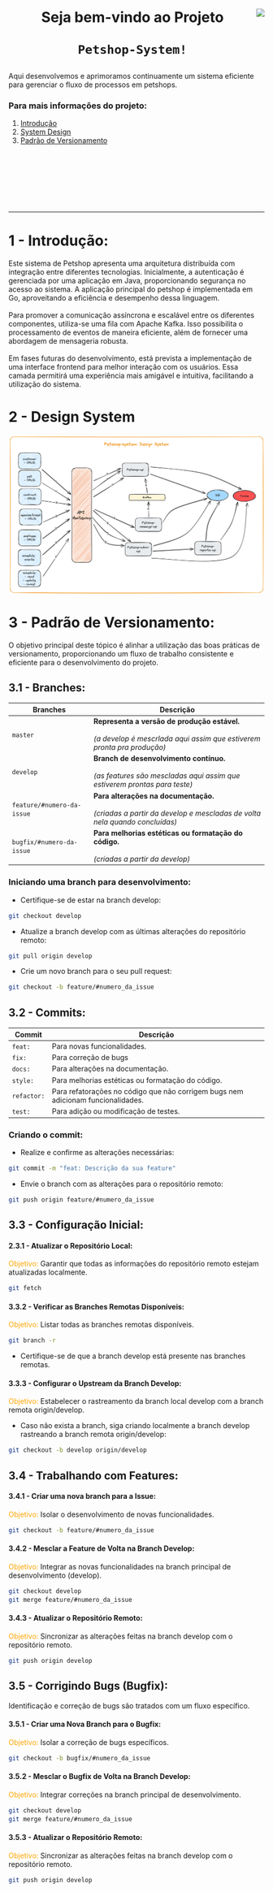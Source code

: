 <div>
    <img align="right" height="400px" src="https://i.imgur.com/PY8vQtq.jpg"/>
    <h1 align="center">Seja bem-vindo ao Projeto

`Petshop-System!`
    </h1>
</div>  

<div>

Aqui desenvolvemos e aprimoramos continuamente um sistema eficiente para gerenciar o fluxo de processos em petshops.

### Para mais informações do projeto:

 1. [Introdução](#intro)
 2. [System Design](#system_design)
 3. [Padrão de Versionamento](#git)
<!-- 4. [Aplicações](#app)
 5. [Time](#time)
 6. [Outros Conteúdos](#outros) -->
<p/> &nbsp;
</div>

<div>   
    <hr align="center" width="100%"/>
</div>

<div id='intro'/>  

# 1 - Introdução:

Este sistema de Petshop apresenta uma arquitetura distribuída com integração entre diferentes tecnologias. Inicialmente, a autenticação é gerenciada por uma aplicação em Java, proporcionando segurança no acesso ao sistema. A aplicação principal do petshop é implementada em Go, aproveitando a eficiência e desempenho dessa linguagem.</br></br> Para promover a comunicação assíncrona e escalável entre os diferentes componentes, utiliza-se uma fila com Apache Kafka. Isso possibilita o processamento de eventos de maneira eficiente, além de fornecer uma abordagem de mensageria robusta.</br></br> Em fases futuras do desenvolvimento, está prevista a implementação de uma interface frontend para melhor interação com os usuários. Essa camada permitirá uma experiência mais amigável e intuitiva, facilitando a utilização do sistema.

<div id='system_design'/>  

# 2 - Design System

<div>
    <img align="center" src="https://github.com/petshop-system/.github/blob/master/profile/img/petshop-system_-_design_system.png"/>
    <p/>
</div>
    
<div id='git'/>  

# 3 - Padrão de Versionamento:

O objetivo principal deste tópico é alinhar a utilização das boas práticas de versionamento, proporcionando um fluxo de trabalho consistente e eficiente para o desenvolvimento do projeto.

## 3.1 - Branches:

| Branches | Descrição |
| --- | --- |
| `master` | **Representa a versão de produção estável.** </br></br> *(a develop é mescrlada aqui assim que estiverem pronta pra produção)* |
| `develop` |  **Branch de desenvolvimento contínuo.** </br></br> *(as features são mescladas aqui assim que estiverem prontas para teste)* |
| `feature/#numero-da-issue` | **Para alterações na documentação.** </br></br> *(criadas a partir da develop e mescladas de volta nela quando concluídas)* |
| `bugfix/#numero-da-issue` | **Para melhorias estéticas ou formatação do código.** </br></br> *(criadas a partir da develop)* |



### Iniciando uma branch para desenvolvimento:

- Certifique-se de estar na branch develop:

```bash
git checkout develop
```

- Atualize a branch develop com as últimas alterações do repositório remoto:

```bash
git pull origin develop
```
- Crie um novo branch para o seu pull request:

```bash
git checkout -b feature/#numero_da_issue
```


## 3.2 - Commits:

| Commit | Descrição |
| --- | --- |
| `feat:` | Para novas funcionalidades. |
| `fix:` | Para correção de bugs |
| `docs:` | Para alterações na documentação. |
| `style:` | Para melhorias estéticas ou formatação do código. |
| `refactor:` | Para refatorações no código que não corrigem bugs nem adicionam funcionalidades. |
| `test:` | Para adição ou modificação de testes. |

### Criando o commit:

- Realize e confirme as alterações necessárias:

```bash
git commit -m "feat: Descrição da sua feature"
```
- Envie o branch com as alterações para o repositório remoto:

```bash
git push origin feature/#numero_da_issue
```
## 3.3 - Configuração Inicial:

#### 2.3.1 - Atualizar o Repositório Local:

<span style="color: orange;">Objetivo:</span> Garantir que todas as informações do repositório remoto estejam atualizadas localmente.

```bash
git fetch
```
#### 3.3.2 - Verificar as Branches Remotas Disponíveis:

<span style="color: orange;">Objetivo:</span> Listar todas as branches remotas disponíveis.

```bash
git branch -r
```
* Certifique-se de que a branch develop está presente nas branches remotas.

#### 3.3.3 - Configurar o Upstream da Branch Develop:

<span style="color: orange;">Objetivo:</span> Estabelecer o rastreamento da branch local develop com a branch remota origin/develop.

* Caso não exista a branch, siga criando localmente a branch develop rastreando a branch remota origin/develop:

```bash
git checkout -b develop origin/develop
```
## 3.4 - Trabalhando com Features:

#### 3.4.1 - Criar uma nova branch para a Issue:

<span style="color: orange;">Objetivo:</span> Isolar o desenvolvimento de novas funcionalidades.

```bash
git checkout -b feature/#numero_da_issue
```
#### 3.4.2 - Mesclar a Feature de Volta na Branch Develop:

<span style="color: orange;">Objetivo:</span> Integrar as novas funcionalidades na branch principal de desenvolvimento (develop).

```bash
git checkout develop
git merge feature/#numero_da_issue
```

#### 3.4.3 - Atualizar o Repositório Remoto:

<span style="color: orange;">Objetivo:</span> Sincronizar as alterações feitas na branch develop com o repositório remoto.

```bash
git push origin develop
```

## 3.5 - Corrigindo Bugs (Bugfix):

Identificação e correção de bugs são tratados com um fluxo específico.

#### 3.5.1 - Criar uma Nova Branch para o Bugfix:

<span style="color: orange;">Objetivo:</span> Isolar a correção de bugs específicos.

```bash
git checkout -b bugfix/#numero_da_issue
```
#### 3.5.2 - Mesclar o Bugfix de Volta na Branch Develop:

<span style="color: orange;">Objetivo:</span> Integrar correções na branch principal de desenvolvimento.

```bash
git checkout develop
git merge feature/#numero_da_issue
```
#### 3.5.3 - Atualizar o Repositório Remoto:

<span style="color: orange;">Objetivo:</span> Sincronizar as alterações feitas na branch develop com o repositório remoto.

```bash
git push origin develop
```
